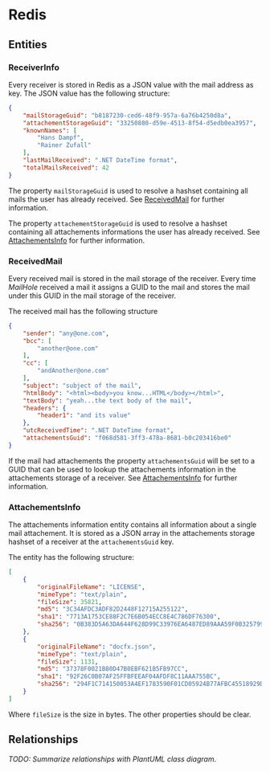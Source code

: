 # Redis

## Entities

### ReceiverInfo

Every receiver is stored in Redis as a JSON value with the mail address as key.
The JSON value has the following structure:

```json
{
    "mailStorageGuid": "b8187230-ced6-48f9-957a-6a76b4250d8a",
    "attachementStorageGuid": "33250880-d59e-4513-8f54-d5edb0ea3957",
    "knownNames": [
        "Hans Dampf",
        "Rainer Zufall"
    ],
    "lastMailReceived": ".NET DateTime format",
    "totalMailsReceived": 42
}
```

The property `mailStorageGuid` is used to resolve a hashset containing all mails the user has already received.
See [ReceivedMail](#receivemMail) for further information.

The property `attachementStorageGuid` is used to resolve a hashset containing all attachements informations the user has already received.
See [AttachementsInfo](#attachementsinfo) for further information.

### ReceivedMail

Every received mail is stored in the mail storage of the receiver.
Every time _MailHole_ received a mail it assigns a GUID to the mail and stores the mail under this GUID in the mail storage of the receiver.

The received mail has the following structure

```json
{
    "sender": "any@one.com",
    "bcc": [
        "another@one.com"
    ],
    "cc": [
        "andAnother@one.com"
    ],
    "subject": "subject of the mail",
    "htmlBody": "<html><body>you know...HTML</body></html>",
    "textBody": "yeah...the text body of the mail",
    "headers": {
        "header1": "and its value"
    },
    "utcReceivedTime": ".NET DateTime format",
    "attachementsGuid": "f068d581-3ff3-478a-8681-b0c203416be0"
}
```

If the mail had attachements the property `attachementsGuid` will be set to a GUID that can be used to lookup the attachements information in the attachements storage of a receiver.
See [AttachementsInfo](#attachementsinfo) for further information.

### AttachementsInfo

The attachements information entity contains all information about a single mail attachement.
It is stored as a JSON array in the attachements storage hashset of a receiver at the `attachementsGuid` key.

The entity has the following structure:

```json
[
    {
        "originalFileName": "LICENSE",
        "mimeType": "text/plain",
        "fileSize": 35821,
        "md5": "3C34AFDC3ADF82D2448F12715A255122",
        "sha1": "7713A1753CE88F2C7E6B054ECC8E4C786DF76300",
        "sha256": "0B383D5A63DA644F628D99C33976EA6487ED89AAA59F0B3257992DEAC1171E6B"
    },
    {
        "originalFileName": "docfx.json",
        "mimeType": "text/plain",
        "fileSize": 1131,
        "md5": "37378F0021B80D47B0EBF621B5FB97CC",
        "sha1": "92F26C0B07AF25FFBFEEAF04AFDF8C11AAA755BC",
        "sha256": "294F1C714150053A4EF1783590F01CD05924B77AFBC45518929D0902F960E982"
    }
]
```

Where `fileSize` is the size in bytes.
The other properties should be clear.

## Relationships

_TODO: Summarize relationships with PlantUML class diagram_.